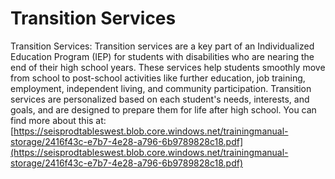 # Transition Services
Transition Services: Transition services are a key part of an Individualized Education Program (IEP) for students with disabilities who are nearing the end of their high school years. These services help students smoothly move from school to post-school activities like further education, job training, employment, independent living, and community participation. Transition services are personalized based on each student's needs, interests, and goals, and are designed to prepare them for life after high school.
You can find more about this at: [https://seisprodtableswest.blob.core.windows.net/trainingmanual-storage/2416f43c-e7b7-4e28-a796-6b9789828c18.pdf](https://seisprodtableswest.blob.core.windows.net/trainingmanual-storage/2416f43c-e7b7-4e28-a796-6b9789828c18.pdf)